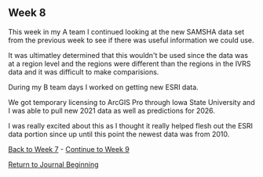 ## Week 8

This week in my A team I continued looking at the new SAMSHA data set from the previous week to see if there was useful information we could use.

It was ultimatley determined that this wouldn't be used since the data was at a region level and the regions were different than the regions in the IVRS data and it was difficult to make comparisions. 

During my B team days I worked on getting new ESRI data. 

We got temporary licensing to ArcGIS Pro through Iowa State University and I was able to pull new 2021 data as well as predictions for 2026.

I was really excited about this as I thought it really helped flesh out the ESRI data portion since up until this point the newest data was from 2010.

[Back to Week 7](https://github.com/DSPG-2022/DSPG/blob/main/Contributors/Joel_Martin/Week_7.md) - [Continue to Week 9](https://github.com/DSPG-2022/DSPG/blob/main/Contributors/Joel_Martin/Week_9.md)

[Return to Journal Beginning](https://github.com/DSPG-2022/DSPG/blob/main/Contributors/Joel_Martin/Journal.md)